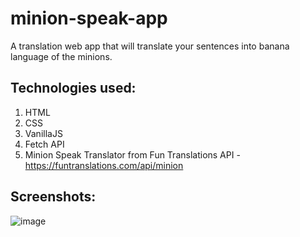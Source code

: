 # minion-speak-app
A translation web app that will translate your sentences into banana language of the minions.

## Technologies used:
1. HTML
1. CSS
1. VanillaJS
1. Fetch API
1. Minion Speak Translator from Fun Translations API - https://funtranslations.com/api/minion

## Screenshots:

![image](https://user-images.githubusercontent.com/58262449/129624147-236c000d-a2f1-452a-bfc2-8e3b19b1524a.png)
